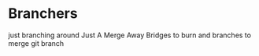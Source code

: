 # Branchers
just branching around
Just A Merge Away 
Bridges to burn and branches to merge
git branch

